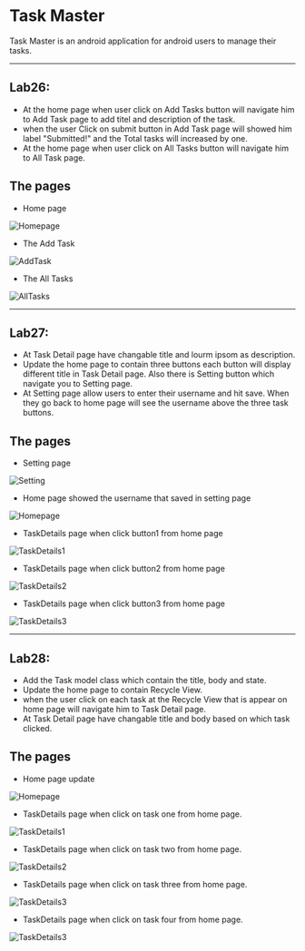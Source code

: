 # Task Master
Task Master is an android application for android users to manage their tasks. 

--------
## Lab26:
* At the home page when user click on Add Tasks button will navigate him to Add Task page to add titel and description of the task.
* when the user Click on submit button in Add Task page will showed him label "Submitted!" and the Total tasks will increased by one.  
* At the home page when user click on All Tasks button will navigate him to All Task page.


## The pages

* Home page

![Homepage](screenshots/Homepage.png)


* The Add Task

![AddTask](screenshots/addTask.png)


* The All Tasks

![AllTasks](screenshots/AllTasks.png)

------
## Lab27:
* At Task Detail page have changable title and lourm ipsom as description.
* Update the home page to contain three buttons each button will display different title in Task Detail page. Also there is Setting button which navigate you to Setting page.
* At Setting page allow users to enter their username and hit save. When they go back to home page will see the username  above the three task buttons.
## The pages

* Setting page

![Setting](screenshots/Setting.png)

* Home page showed the username that saved in setting page

![Homepage](screenshots/Homepage2.png)


* TaskDetails page when click button1 from home page

![TaskDetails1](screenshots/task1.png)


* TaskDetails page when click button2 from home page

![TaskDetails2](screenshots/task2.png)

* TaskDetails page when click button3 from home page

![TaskDetails3](screenshots/task3.png)

----------

## Lab28:
* Add the Task model class which contain the title, body and state.
* Update the home page to contain  Recycle View.
* when the user click on each task at the Recycle View that is appear on home page will navigate him to Task Detail page. 
* At Task Detail page have changable title and body based on which task clicked.

## The pages
*  Home page update

![Homepage](screenshots/HomePage3.png)


* TaskDetails page when click on task one from home page.

![TaskDetails1](screenshots/1.png)


* TaskDetails page when click on task two from home page.

![TaskDetails2](screenshots/2.png)

* TaskDetails page when click on task three from home page.

![TaskDetails3](screenshots/3.png)

* TaskDetails page when click on task four from home page.

![TaskDetails3](screenshots/4.png)
